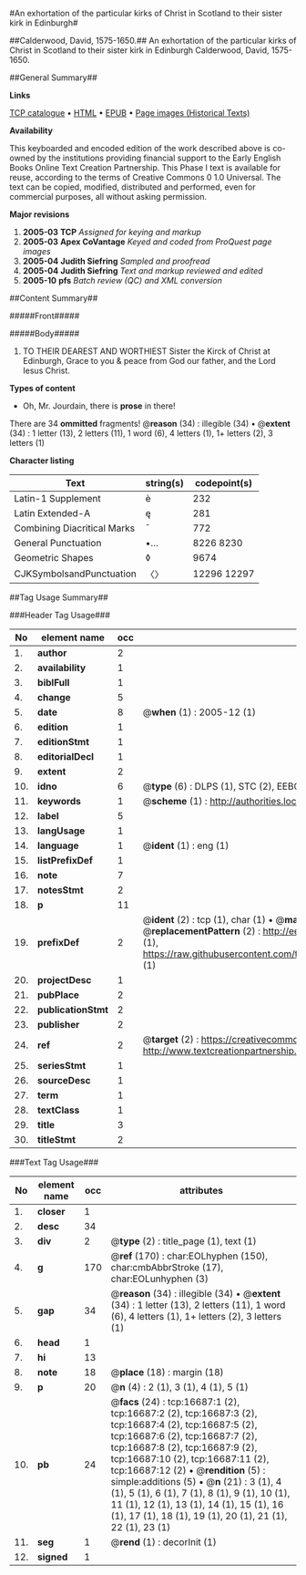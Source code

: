 #An exhortation of the particular kirks of Christ in Scotland to their sister kirk in Edinburgh#

##Calderwood, David, 1575-1650.##
An exhortation of the particular kirks of Christ in Scotland to their sister kirk in Edinburgh
Calderwood, David, 1575-1650.

##General Summary##

**Links**

[TCP catalogue](http://www.ota.ox.ac.uk/tcp/)  • 
[HTML](http://tei.it.ox.ac.uk/tcp/Texts-HTML/free/A17/A17575.html)  • 
[EPUB](http://tei.it.ox.ac.uk/tcp/Texts-EPUB/free/A17/A17575.epub) • 
[Page images (Historical Texts)](https://data.historicaltexts.jisc.ac.uk/view?pubId=eebo-99851416e&pageId=eebo-99851416e-16687-1)

**Availability**

This keyboarded and encoded edition of the
	       work described above is co-owned by the institutions
	       providing financial support to the Early English Books
	       Online Text Creation Partnership. This Phase I text is
	       available for reuse, according to the terms of Creative
	       Commons 0 1.0 Universal. The text can be copied,
	       modified, distributed and performed, even for
	       commercial purposes, all without asking permission.

**Major revisions**

1. __2005-03__ __TCP__ *Assigned for keying and markup*
1. __2005-03__ __Apex CoVantage__ *Keyed and coded from ProQuest page images*
1. __2005-04__ __Judith Siefring__ *Sampled and proofread*
1. __2005-04__ __Judith Siefring__ *Text and markup reviewed and edited*
1. __2005-10__ __pfs__ *Batch review (QC) and XML conversion*

##Content Summary##

#####Front#####

#####Body#####

1. TO THEIR DEAREST AND WORTHIEST Sister the Kirck of Christ at Edinburgh, Grace to you & peace from God our father, and the Lord Iesus Christ.

**Types of content**

  * Oh, Mr. Jourdain, there is **prose** in there!

There are 34 **ommitted** fragments! 
 @__reason__ (34) : illegible (34)  •  @__extent__ (34) : 1 letter (13), 2 letters (11), 1 word (6), 4 letters (1), 1+ letters (2), 3 letters (1)

**Character listing**


|Text|string(s)|codepoint(s)|
|---|---|---|
|Latin-1 Supplement|è|232|
|Latin Extended-A|ę|281|
|Combining             Diacritical Marks|̄|772|
|General Punctuation|•…|8226 8230|
|Geometric Shapes|◊|9674|
|CJKSymbolsandPunctuation|〈〉|12296 12297|

##Tag Usage Summary##

###Header Tag Usage###

|No|element name|occ|attributes|
|---|---|---|---|
|1.|__author__|2||
|2.|__availability__|1||
|3.|__biblFull__|1||
|4.|__change__|5||
|5.|__date__|8| @__when__ (1) : 2005-12 (1)|
|6.|__edition__|1||
|7.|__editionStmt__|1||
|8.|__editorialDecl__|1||
|9.|__extent__|2||
|10.|__idno__|6| @__type__ (6) : DLPS (1), STC (2), EEBO-CITATION (1), PROQUEST (1), VID (1)|
|11.|__keywords__|1| @__scheme__ (1) : http://authorities.loc.gov/ (1)|
|12.|__label__|5||
|13.|__langUsage__|1||
|14.|__language__|1| @__ident__ (1) : eng (1)|
|15.|__listPrefixDef__|1||
|16.|__note__|7||
|17.|__notesStmt__|2||
|18.|__p__|11||
|19.|__prefixDef__|2| @__ident__ (2) : tcp (1), char (1)  •  @__matchPattern__ (2) : ([0-9\-]+):([0-9IVX]+) (1), (.+) (1)  •  @__replacementPattern__ (2) : http://eebo.chadwyck.com/downloadtiff?vid=$1&page=$2 (1), https://raw.githubusercontent.com/textcreationpartnership/Texts/master/tcpchars.xml#$1 (1)|
|20.|__projectDesc__|1||
|21.|__pubPlace__|2||
|22.|__publicationStmt__|2||
|23.|__publisher__|2||
|24.|__ref__|2| @__target__ (2) : https://creativecommons.org/publicdomain/zero/1.0/ (1), http://www.textcreationpartnership.org/docs/. (1)|
|25.|__seriesStmt__|1||
|26.|__sourceDesc__|1||
|27.|__term__|1||
|28.|__textClass__|1||
|29.|__title__|3||
|30.|__titleStmt__|2||


###Text Tag Usage###

|No|element name|occ|attributes|
|---|---|---|---|
|1.|__closer__|1||
|2.|__desc__|34||
|3.|__div__|2| @__type__ (2) : title_page (1), text (1)|
|4.|__g__|170| @__ref__ (170) : char:EOLhyphen (150), char:cmbAbbrStroke (17), char:EOLunhyphen (3)|
|5.|__gap__|34| @__reason__ (34) : illegible (34)  •  @__extent__ (34) : 1 letter (13), 2 letters (11), 1 word (6), 4 letters (1), 1+ letters (2), 3 letters (1)|
|6.|__head__|1||
|7.|__hi__|13||
|8.|__note__|18| @__place__ (18) : margin (18)|
|9.|__p__|20| @__n__ (4) : 2 (1), 3 (1), 4 (1), 5 (1)|
|10.|__pb__|24| @__facs__ (24) : tcp:16687:1 (2), tcp:16687:2 (2), tcp:16687:3 (2), tcp:16687:4 (2), tcp:16687:5 (2), tcp:16687:6 (2), tcp:16687:7 (2), tcp:16687:8 (2), tcp:16687:9 (2), tcp:16687:10 (2), tcp:16687:11 (2), tcp:16687:12 (2)  •  @__rendition__ (5) : simple:additions (5)  •  @__n__ (21) : 3 (1), 4 (1), 5 (1), 6 (1), 7 (1), 8 (1), 9 (1), 10 (1), 11 (1), 12 (1), 13 (1), 14 (1), 15 (1), 16 (1), 17 (1), 18 (1), 19 (1), 20 (1), 21 (1), 22 (1), 23 (1)|
|11.|__seg__|1| @__rend__ (1) : decorInit (1)|
|12.|__signed__|1||
